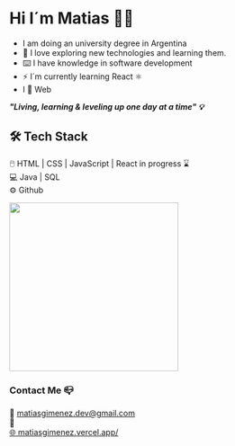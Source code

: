# Hi I´m Matias 👋🏽

- I am doing an university degree in Argentina
- 🌱 I love exploring new technologies and learning them.
- ⌨️ I have knowledge in software development
- ⚡ I´m currently learning React ⚛️
-  I 🧡 Web

***"Living, learning & leveling up one day at a time" 💡***

## 🛠 Tech Stack

🖱️   HTML | CSS | JavaScript | React in progress ⌛ <br/>
💻   Java | SQL <br/>
⚙️   Github 

<img width='300px' height='300px' src='https://i.pinimg.com/originals/06/60/ef/0660efe82fa3da42ed56eef013171835.gif'> </img>

### Contact Me 📪

📧 matiasgimenez.dev@gmail.com <br/>
👔 <a href="linkedin.com/in/matiasgimenezdev/"> <br/>
🌐 matiasgimenez.vercel.app/

